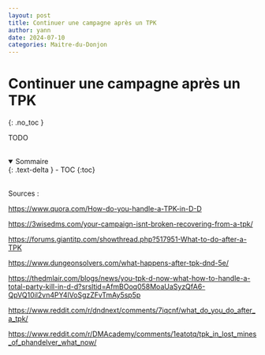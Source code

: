 ```yaml
---
layout: post
title: Continuer une campagne après un TPK
author: yann
date: 2024-07-10
categories: Maitre-du-Donjon
---
```


# Continuer une campagne après un TPK
{: .no_toc }

TODO

<br />

<details open markdown="block">
  <summary>
    Sommaire
  </summary>
  {: .text-delta }
- TOC
{:toc}
</details>

<br />

Sources : 

https://www.quora.com/How-do-you-handle-a-TPK-in-D-D

https://3wisedms.com/your-campaign-isnt-broken-recovering-from-a-tpk/

https://forums.giantitp.com/showthread.php?517951-What-to-do-after-a-TPK

https://www.dungeonsolvers.com/what-happens-after-tpk-dnd-5e/

https://thedmlair.com/blogs/news/you-tpk-d-now-what-how-to-handle-a-total-party-kill-in-d-d?srsltid=AfmBOoq058MoaUaSyzQfA6-QpVQ10il2vn4PY4lVoSgzZFvTmAy5sp5p

https://www.reddit.com/r/dndnext/comments/7iqcnf/what_do_you_do_after_a_tpk/

https://www.reddit.com/r/DMAcademy/comments/1eatotq/tpk_in_lost_mines_of_phandelver_what_now/


